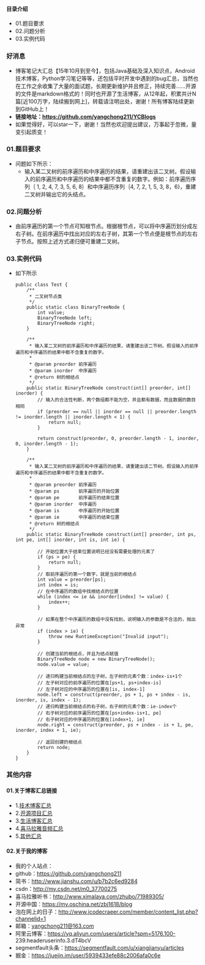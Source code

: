 #### 目录介绍
- 01.题目要求
- 02.问题分析
- 03.实例代码



### 好消息
- 博客笔记大汇总【15年10月到至今】，包括Java基础及深入知识点，Android技术博客，Python学习笔记等等，还包括平时开发中遇到的bug汇总，当然也在工作之余收集了大量的面试题，长期更新维护并且修正，持续完善……开源的文件是markdown格式的！同时也开源了生活博客，从12年起，积累共计N篇[近100万字，陆续搬到网上]，转载请注明出处，谢谢！所有博客陆续更新到GitHub上！
- **链接地址：https://github.com/yangchong211/YCBlogs**
- 如果觉得好，可以star一下，谢谢！当然也欢迎提出建议，万事起于忽微，量变引起质变！






### 01.题目要求
- 问题如下所示：
    - 输入某二叉树的前序遍历和中序遍历的结果，请重建出该二叉树。假设输入的前序遍历和中序遍历的结果中都不含重复的数字。例如：前序遍历序列｛ 1, 2, 4, 7, 3, 5, 6, 8｝和中序遍历序列｛4, 7, 2, 1, 5, 3, 8，6}，重建二叉树并输出它的头结点。



### 02.问题分析
- 由前序遍历的第一个节点可知根节点。根据根节点，可以将中序遍历划分成左右子树。在前序遍历中找出对应的左右子树，其第一个节点便是根节点的左右子节点。按照上述方式递归便可重建二叉树。


### 03.实例代码
- 如下所示
    ```
    public class Test {  
        /** 
         * 二叉树节点类 
         */  
        public static class BinaryTreeNode {  
            int value;  
            BinaryTreeNode left;  
            BinaryTreeNode right;  
        }  
      
        /** 
         * 输入某二叉树的前序遍历和中序遍历的结果，请重建出该二节树。假设输入的前序遍历和中序遍历的结果中都不含重复的数字。 
         * 
         * @param preorder 前序遍历 
         * @param inorder  中序遍历 
         * @return 树的根结点 
         */  
        public static BinaryTreeNode construct(int[] preorder, int[] inorder) {  
            // 输入的合法性判断，两个数组都不能为空，并且都有数据，而且数据的数目相同  
            if (preorder == null || inorder == null || preorder.length != inorder.length || inorder.length < 1) {  
                return null;  
            }  
      
            return construct(preorder, 0, preorder.length - 1, inorder, 0, inorder.length - 1);  
        }  
      
        /** 
         * 输入某二叉树的前序遍历和中序遍历的结果，请重建出该二节树。假设输入的前序遍历和中序遍历的结果中都不含重复的数字。 
         * 
         * @param preorder 前序遍历 
         * @param ps       前序遍历的开始位置 
         * @param pe       前序遍历的结束位置 
         * @param inorder  中序遍历 
         * @param is       中序遍历的开始位置 
         * @param ie       中序遍历的结束位置 
         * @return 树的根结点 
         */  
        public static BinaryTreeNode construct(int[] preorder, int ps, int pe, int[] inorder, int is, int ie) {  
      
            // 开始位置大于结束位置说明已经没有需要处理的元素了  
            if (ps > pe) {  
                return null;  
            }  
            // 取前序遍历的第一个数字，就是当前的根结点  
            int value = preorder[ps];  
            int index = is;  
            // 在中序遍历的数组中找根结点的位置  
            while (index <= ie && inorder[index] != value) {  
                index++;  
            }  
      
            // 如果在整个中序遍历的数组中没有找到，说明输入的参数是不合法的，抛出异常  
            if (index > ie) {  
                throw new RuntimeException("Invalid input");  
            }  
      
            // 创建当前的根结点，并且为结点赋值  
            BinaryTreeNode node = new BinaryTreeNode();  
            node.value = value;  
      
            // 递归构建当前根结点的左子树，左子树的元素个数：index-is+1个  
            // 左子树对应的前序遍历的位置在[ps+1, ps+index-is]  
            // 左子树对应的中序遍历的位置在[is, index-1]  
            node.left = construct(preorder, ps + 1, ps + index - is, inorder, is, index - 1);  
            // 递归构建当前根结点的右子树，右子树的元素个数：ie-index个  
            // 右子树对应的前序遍历的位置在[ps+index-is+1, pe]  
            // 右子树对应的中序遍历的位置在[index+1, ie]  
            node.right = construct(preorder, ps + index - is + 1, pe, inorder, index + 1, ie);  
      
            // 返回创建的根结点  
            return node;  
        }    
    }  
    ```





### 其他内容
#### 01.关于博客汇总链接
- 1.[技术博客汇总](https://www.jianshu.com/p/614cb839182c)
- 2.[开源项目汇总](https://blog.csdn.net/m0_37700275/article/details/80863574)
- 3.[生活博客汇总](https://blog.csdn.net/m0_37700275/article/details/79832978)
- 4.[喜马拉雅音频汇总](https://www.jianshu.com/p/f665de16d1eb)
- 5.[其他汇总](https://www.jianshu.com/p/53017c3fc75d)



#### 02.关于我的博客
- 我的个人站点：
- github：https://github.com/yangchong211
- 简书：http://www.jianshu.com/u/b7b2c6ed9284
- csdn：http://my.csdn.net/m0_37700275
- 喜马拉雅听书：http://www.ximalaya.com/zhubo/71989305/
- 开源中国：https://my.oschina.net/zbj1618/blog
- 泡在网上的日子：http://www.jcodecraeer.com/member/content_list.php?channelid=1
- 邮箱：yangchong211@163.com
- 阿里云博客：https://yq.aliyun.com/users/article?spm=5176.100- 239.headeruserinfo.3.dT4bcV
- segmentfault头条：https://segmentfault.com/u/xiangjianyu/articles
- 掘金：https://juejin.im/user/5939433efe88c2006afa0c6e










